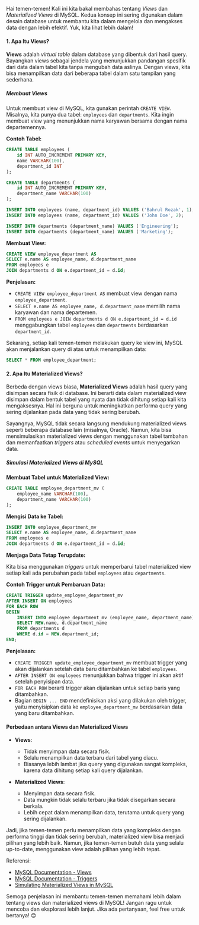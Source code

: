 Hai temen-temen! Kali ini kita bakal membahas tentang *Views* dan *Materialized Views* di MySQL. Kedua konsep ini sering digunakan dalam desain database untuk membantu kita dalam mengelola dan mengakses data dengan lebih efektif. Yuk, kita lihat lebih dalam!

#### 1. Apa Itu Views?

**Views** adalah *virtual table* dalam database yang dibentuk dari hasil query. Bayangkan views sebagai jendela yang menunjukkan pandangan spesifik dari data dalam tabel kita tanpa mengubah data aslinya. Dengan views, kita bisa menampilkan data dari beberapa tabel dalam satu tampilan yang sederhana.

##### Membuat Views

Untuk membuat view di MySQL, kita gunakan perintah `CREATE VIEW`. Misalnya, kita punya dua tabel: `employees` dan `departments`. Kita ingin membuat view yang menunjukkan nama karyawan bersama dengan nama departemennya.

**Contoh Tabel:**

```sql
CREATE TABLE employees (
    id INT AUTO_INCREMENT PRIMARY KEY,
    name VARCHAR(100),
    department_id INT
);

CREATE TABLE departments (
    id INT AUTO_INCREMENT PRIMARY KEY,
    department_name VARCHAR(100)
);

INSERT INTO employees (name, department_id) VALUES ('Bahrul Rozak', 1);
INSERT INTO employees (name, department_id) VALUES ('John Doe', 2);

INSERT INTO departments (department_name) VALUES ('Engineering');
INSERT INTO departments (department_name) VALUES ('Marketing');
```

**Membuat View:**

```sql
CREATE VIEW employee_department AS
SELECT e.name AS employee_name, d.department_name
FROM employees e
JOIN departments d ON e.department_id = d.id;
```

**Penjelasan:**
- `CREATE VIEW employee_department AS` membuat view dengan nama `employee_department`.
- `SELECT e.name AS employee_name, d.department_name` memilih nama karyawan dan nama departemen.
- `FROM employees e JOIN departments d ON e.department_id = d.id` menggabungkan tabel `employees` dan `departments` berdasarkan `department_id`.

Sekarang, setiap kali temen-temen melakukan query ke view ini, MySQL akan menjalankan query di atas untuk menampilkan data:

```sql
SELECT * FROM employee_department;
```

#### 2. Apa Itu Materialized Views?

Berbeda dengan views biasa, **Materialized Views** adalah hasil query yang disimpan secara fisik di database. Ini berarti data dalam materialized view disimpan dalam bentuk tabel yang nyata dan tidak dihitung setiap kali kita mengaksesnya. Hal ini berguna untuk meningkatkan performa query yang sering dijalankan pada data yang tidak sering berubah.

Sayangnya, MySQL tidak secara langsung mendukung materialized views seperti beberapa database lain (misalnya, Oracle). Namun, kita bisa mensimulasikan materialized views dengan menggunakan tabel tambahan dan memanfaatkan *triggers* atau *scheduled events* untuk menyegarkan data.

##### Simulasi Materialized Views di MySQL

**Membuat Tabel untuk Materialized View:**

```sql
CREATE TABLE employee_department_mv (
    employee_name VARCHAR(100),
    department_name VARCHAR(100)
);
```

**Mengisi Data ke Tabel:**

```sql
INSERT INTO employee_department_mv
SELECT e.name AS employee_name, d.department_name
FROM employees e
JOIN departments d ON e.department_id = d.id;
```

**Menjaga Data Tetap Terupdate:**

Kita bisa menggunakan *triggers* untuk memperbarui tabel materialized view setiap kali ada perubahan pada tabel `employees` atau `departments`.

**Contoh Trigger untuk Pembaruan Data:**

```sql
CREATE TRIGGER update_employee_department_mv
AFTER INSERT ON employees
FOR EACH ROW
BEGIN
    INSERT INTO employee_department_mv (employee_name, department_name)
    SELECT NEW.name, d.department_name
    FROM departments d
    WHERE d.id = NEW.department_id;
END;
```

**Penjelasan:**
- `CREATE TRIGGER update_employee_department_mv` membuat trigger yang akan dijalankan setelah data baru ditambahkan ke tabel `employees`.
- `AFTER INSERT ON employees` menunjukkan bahwa trigger ini akan aktif setelah penyisipan data.
- `FOR EACH ROW` berarti trigger akan dijalankan untuk setiap baris yang ditambahkan.
- Bagian `BEGIN ... END` mendefinisikan aksi yang dilakukan oleh trigger, yaitu menyisipkan data ke `employee_department_mv` berdasarkan data yang baru ditambahkan.

#### Perbedaan antara Views dan Materialized Views

- **Views**:
  - Tidak menyimpan data secara fisik.
  - Selalu menampilkan data terbaru dari tabel yang diacu.
  - Biasanya lebih lambat jika query yang digunakan sangat kompleks, karena data dihitung setiap kali query dijalankan.

- **Materialized Views**:
  - Menyimpan data secara fisik.
  - Data mungkin tidak selalu terbaru jika tidak disegarkan secara berkala.
  - Lebih cepat dalam menampilkan data, terutama untuk query yang sering dijalankan.

Jadi, jika temen-temen perlu menampilkan data yang kompleks dengan performa tinggi dan tidak sering berubah, materialized view bisa menjadi pilihan yang lebih baik. Namun, jika temen-temen butuh data yang selalu up-to-date, menggunakan view adalah pilihan yang lebih tepat.

Referensi:
- [MySQL Documentation - Views](https://dev.mysql.com/doc/refman/8.0/en/create-view.html)
- [MySQL Documentation - Triggers](https://dev.mysql.com/doc/refman/8.0/en/create-trigger.html)
- [Simulating Materialized Views in MySQL](https://www.percona.com/blog/2015/07/01/simulating-materialized-views-in-mysql/)

Semoga penjelasan ini membantu temen-temen memahami lebih dalam tentang views dan materialized views di MySQL! Jangan ragu untuk mencoba dan eksplorasi lebih lanjut. Jika ada pertanyaan, feel free untuk bertanya! 😊
